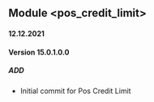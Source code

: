 ## Module <pos_credit_limit>

#### 12.12.2021
#### Version 15.0.1.0.0
##### ADD
- Initial commit for Pos Credit Limit
